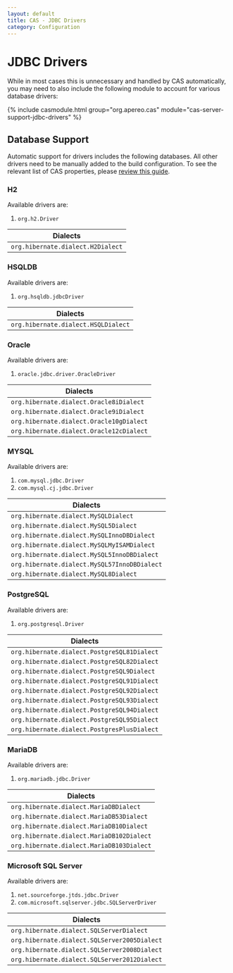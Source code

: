 ```yaml
---
layout: default
title: CAS - JDBC Drivers
category: Configuration
---
```


# JDBC Drivers

While in most cases this is unnecessary and handled by CAS automatically,
you may need to also include the following module to account for various database drivers:

{% include casmodule.html group="org.apereo.cas" module="cas-server-support-jdbc-drivers" %}

## Database Support

Automatic support for drivers includes the following databases.
All other drivers need to be manually added to the build configuration.
To see the relevant list of CAS properties, please [review this guide](../configuration/Configuration-Properties-Common.html#hibernate--jdbc).

### H2
    
Available drivers are:

1. `org.h2.Driver`

| Dialects             
|-------------------------------------
| `org.hibernate.dialect.H2Dialect`    

### HSQLDB

Available drivers are:

1. `org.hsqldb.jdbcDriver`

| Dialects             
|-------------------------------------
| `org.hibernate.dialect.HSQLDialect`    

### Oracle

Available drivers are:

1. `oracle.jdbc.driver.OracleDriver`

| Dialects             
|-------------------------------------
| `org.hibernate.dialect.Oracle8iDialect`    
| `org.hibernate.dialect.Oracle9iDialect`    
| `org.hibernate.dialect.Oracle10gDialect`    
| `org.hibernate.dialect.Oracle12cDialect`    

### MYSQL

Available drivers are:

1. `com.mysql.jdbc.Driver`
2. `com.mysql.cj.jdbc.Driver`

| Dialects             
|-------------------------------------------------
| `org.hibernate.dialect.MySQLDialect`   
| `org.hibernate.dialect.MySQL5Dialect`   
| `org.hibernate.dialect.MySQLInnoDBDialect`   
| `org.hibernate.dialect.MySQLMyISAMDialect`   
| `org.hibernate.dialect.MySQL5InnoDBDialect`   
| `org.hibernate.dialect.MySQL57InnoDBDialect`  
| `org.hibernate.dialect.MySQL8Dialect`

### PostgreSQL

Available drivers are:

1. `org.postgresql.Driver`

| Dialects             
|------------------------------------------------
| `org.hibernate.dialect.PostgreSQL81Dialect`   
| `org.hibernate.dialect.PostgreSQL82Dialect`   
| `org.hibernate.dialect.PostgreSQL9Dialect`   
| `org.hibernate.dialect.PostgreSQL91Dialect`   
| `org.hibernate.dialect.PostgreSQL92Dialect`   
| `org.hibernate.dialect.PostgreSQL93Dialect`   
| `org.hibernate.dialect.PostgreSQL94Dialect`   
| `org.hibernate.dialect.PostgreSQL95Dialect`   
| `org.hibernate.dialect.PostgresPlusDialect`

### MariaDB

Available drivers are:

1. `org.mariadb.jdbc.Driver`

| Dialects             
|------------------------------------------------
| `org.hibernate.dialect.MariaDBDialect`   
| `org.hibernate.dialect.MariaDB53Dialect`   
| `org.hibernate.dialect.MariaDB10Dialect`   
| `org.hibernate.dialect.MariaDB102Dialect`   
| `org.hibernate.dialect.MariaDB103Dialect`   

### Microsoft SQL Server 

Available drivers are:

1. `net.sourceforge.jtds.jdbc.Driver`
2. `com.microsoft.sqlserver.jdbc.SQLServerDriver`

| Dialects             
|------------------------------------------------
| `org.hibernate.dialect.SQLServerDialect`   
| `org.hibernate.dialect.SQLServer2005Dialect`   
| `org.hibernate.dialect.SQLServer2008Dialect`  
| `org.hibernate.dialect.SQLServer2012Dialect`  
